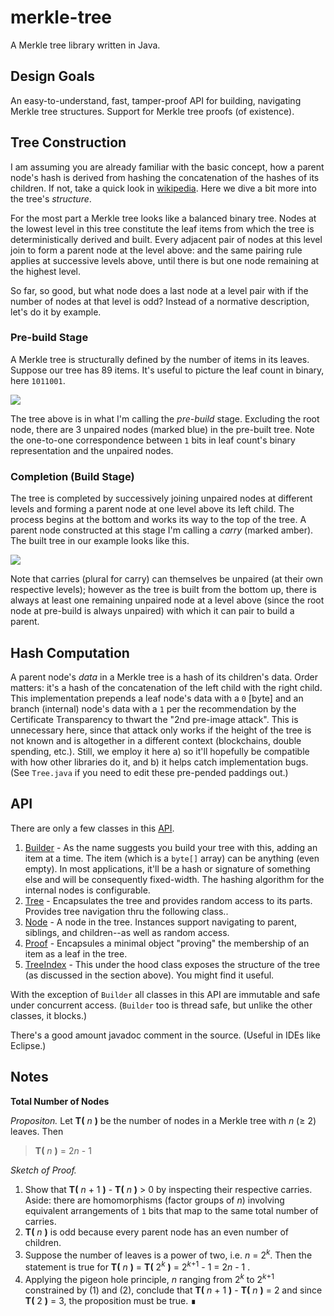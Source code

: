 # merkle-tree

A Merkle tree library written in Java.

## Design Goals

An easy-to-understand, fast, tamper-proof API for building, navigating Merkle tree structures. Support for Merkle tree proofs (of existence).


## Tree Construction

I am assuming you are already familiar with the basic concept, how a parent node's hash is derived from hashing the concatenation of the hashes of its children. If not, take a quick look in [wikipedia](https://en.wikipedia.org/wiki/Merkle_tree). Here we dive a bit more into the tree's *structure*. 

For the most part a Merkle tree looks like a balanced binary tree. Nodes at the lowest level in
this tree constitute the leaf items from which the tree is deterministically derived and built. Every adjacent pair of
nodes at this level join to form a parent node at the level above: and the same pairing rule applies at successive levels above, until there is but one node remaining at the highest level.

So far, so good, but what node does a last node at a level pair with if the number of nodes at
that level is odd? Instead of a normative description, let's do it by example.

### Pre-build Stage

A Merkle tree is structurally defined by the number of items in its leaves. Suppose our tree has 89 items. It's useful to picture the leaf count in binary, here `1011001`.

<img src="https://docs.google.com/drawings/d/e/2PACX-1vTih9QQZRLOIudNUC8ZO4WLoFSBiksbLqPcGRwn-UDk5Xbfdr4HnTGv-C8HO-t7bHddKd2TVjpZj-Vz/pub?w=480&amp;h=231">


The tree above is in what I'm calling the *pre-build* stage. Excluding the root node, there are 3 unpaired nodes (marked blue)
in the pre-built tree. Note the one-to-one correspondence between `1` bits in leaf count's binary representation and the unpaired nodes.

### Completion (Build Stage)

The tree is completed by successively joining unpaired nodes at different levels and forming a parent node at one level above its left child. The process begins at the bottom and works its way to the top of the tree. A parent node constructed at this stage I'm calling a *carry* (marked amber). The built tree in our example looks like this.

<img src="https://docs.google.com/drawings/d/e/2PACX-1vSoIG26qrsT9JaL6AGoG2HZE5JP-uhAG8nEkQ1VzcGcrBwAh2S2-czIv9U-upf144erF9GS3Kkq0AED/pub?w=481&amp;h=259">

Note that carries (plural for carry) can themselves be unpaired (at their own respective levels); however as the tree is built from the bottom up, there is always at least one remaining unpaired node at a level above (since the root node at pre-build is always unpaired) with which it can pair to build a parent.



## Hash Computation

A parent node's *data* in a Merkle tree is a hash of its children's data. Order matters: it's a hash of the concatenation of the left child with the right child. This implementation prepends a leaf node's data with
a `0` [byte] and an branch (internal) node's data with a `1` per the recommendation by the Certificate Transparency to thwart the "2nd pre-image attack". This is unnecessary here, since that attack only works if the height of the tree is not known and is altogether in a different context (blockchains, double spending, etc.). Still, we employ it here a) so it'll hopefully be compatible with how other libraries do it, and b) it helps catch implementation bugs. (See `Tree.java` if you need to edit these pre-pended paddings out.)


## API

There are only a few classes in this [API](https://github.com/crums-io/merkle-tree/tree/master/src/main/java/io/crums/util/mrkl).

1. [Builder](https://github.com/crums-io/merkle-tree/blob/master/src/main/java/io/crums/util/mrkl/Builder.java) - As the name suggests you build your tree with this, adding an item at a time. The item (which is a `byte[]` array) can be anything (even empty). In most applications, it'll be a hash or signature of something else and will be consequently fixed-width. The hashing algorithm for the internal nodes is configurable.
2. [Tree](https://github.com/crums-io/merkle-tree/blob/master/src/main/java/io/crums/util/mrkl/Tree.java) - Encapsulates the tree and provides random access to its parts. Provides tree navigation thru the following class..
3. [Node](https://github.com/crums-io/merkle-tree/blob/master/src/main/java/io/crums/util/mrkl/Node.java) - A node in the tree. Instances support navigating to parent, siblings, and children--as well as random access.
4. [Proof](https://github.com/crums-io/merkle-tree/blob/master/src/main/java/io/crums/util/mrkl/Proof.java) - Encapsules a minimal object "proving" the membership of an item as a leaf in the tree.
5. [TreeIndex](https://github.com/crums-io/merkle-tree/blob/master/src/main/java/io/crums/util/mrkl/index/TreeIndex.java) - This under the hood class exposes the structure of the tree (as discussed in the section above). You might find it useful. 

With the exception of `Builder` all classes in this API are immutable and safe under concurrent access. (`Builder` too is thread safe, but unlike the other classes, it blocks.)

There's a good amount javadoc comment in the source. (Useful in IDEs like Eclipse.)




## Notes


**Total Number of Nodes**

*Propositon.* Let **T(** *n* **)** be the number of nodes in a Merkle tree with *n* (&ge; 2) leaves.
Then
>  **T(** *n* **)** = 2*n* - 1

*Sketch of Proof.*

1. Show that **T(** *n* + 1 **)** - **T(** *n* **)** > 0 by inspecting their respective carries. Aside: there are homomorphisms (factor groups of *n*) involving equivalent arrangements of `1` bits that map to the same total number of carries. 
2. **T(** *n* **)** is odd because every parent node has an even number of children.
3. Suppose the number of leaves is a power of two, i.e. *n* = 2<sup>*k*</sup>.
Then the statement is true for **T(** *n* **)** = **T(** 2<sup>*k*</sup> **)** = 2<sup>*k*+1</sup> - 1 = 2*n* - 1 .
4. Applying the pigeon hole principle, *n* ranging from 2<sup>*k*</sup> to 2<sup>*k*+1</sup> constrained by (1) and (2), conclude that **T(** *n* + 1 **)** - **T(** *n* **)** = 2 and since **T(** 2 **)** = 3, the proposition must be true. &#x220e;


